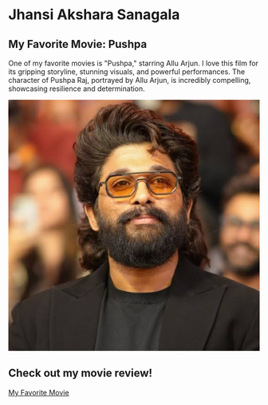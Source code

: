 # Jhansi Akshara Sanagala
## My Favorite Movie: Pushpa
One of my favorite movies is "Pushpa," starring Allu Arjun. I love this film for its gripping storyline, stunning visuals, and powerful performances. The character of Pushpa Raj, portrayed by Allu Arjun, is incredibly compelling, showcasing resilience and determination.

![Main Actor](./allu_arjun_pushpa.jpg)

## Check out my movie review!

[My Favorite Movie](./MyMovie.md)